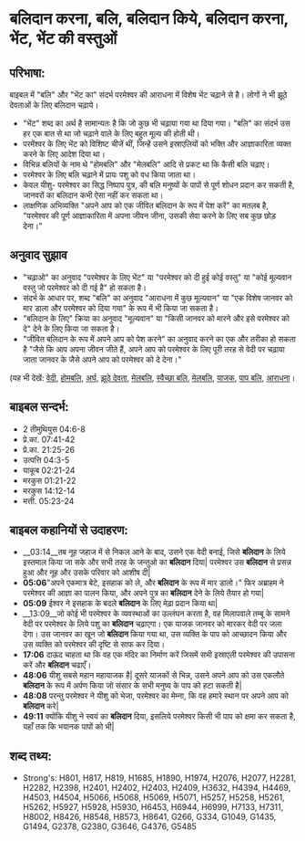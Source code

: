 # बलिदान करना, बलि, बलिदान किये, बलिदान करना, भेंट, भेंट की वस्तुओं #

## परिभाषा: ##

बाइबल में "बलि" और "भेंट का" संदर्भ परमेश्वर की आराधना में विशेष भेंट चढ़ाने से है। लोगों ने भी झूठे देवताओं के लिए बलिदान चढ़ाये।

* "भेंट" शब्द का अर्थ है सामान्यतः है कि जो कुछ भी चढ़ाया गया था दिया गया। "बलि" का संदर्भ उस हर एक बात से था जो चढ़ाने वाले के लिए बहुत मूल्य की होती थी।
* परमेंश्वर के लिए भेंट को विशिष्ट चीजें थीं, जिन्हें उसने इस्राएलियों को भक्ति और आज्ञाकारिता व्यक्त करने के लिए आदेश दिया था।
* विभिन्न बलियों के नाम थे "होमबलि" और "मेलबलि" आदि से प्रकट था कि कैसी बलि चढ़ाए।
* परमेश्वर के लिए बलि चढ़ाने में प्रायः पशु को वध किया जाता था।
* केवल यीशु- परमेश्वर का सिद्ध निष्पाप पुत्र, की बलि मनुष्यों के पापों से पूर्ण शोधन प्रदान कर सकती है, जानवरों का बलिदान कभी ऐसा नहीं कर सकता था।
* लाक्षणिक अभिव्यक्ति "अपने आप को एक जीवित बलिदान के रूप में पेश करें" का मतलब है, "परमेश्वर की पूर्ण आज्ञाकारिता में अपना जीवन जीना, उसकी सेवा करने के लिए सब कुछ छोड़ देना।"

## अनुवाद सुझाव ##

* "चढ़ाओ" का अनुवाद "परमेश्वर के लिए भेंट" या "परमेश्वर को दी हुई कोई वस्तु" या "कोई मूल्यवान वस्तु जो परमेश्वर को दी गई है" हो सकता है।
* संदर्भ के आधार पर, शब्द "बलि" का अनुवाद "आराधना  में कुछ मूल्यवान" या "एक विशेष जानवर को मार डाला और परमेश्वर को दिया गया" के रूप में भी किया जा सकता है।
* "बलिदान के लिए" क्रिया का अनुवाद "मूल्यवान" या "किसी जानवर को मारने और इसे परमेश्वर को दे" देने के लिए किया जा सकता है।
* "जीवित बलिदान के रूप में अपने आप को पेश करने" का अनुवाद करने का एक और तरीका हो सकता है "जैसे कि आप अपना जीवन जीते हैं, अपने आप को परमेश्वर के लिए पूरी तरह से वेदी पर चढ़ाया जाता जानवर के जैसे अपने आप को परमेश्वर को दे देना।"

(यह भी देखें: [वेदी](../altar.md), [होमबलि](../burntoffering.md), [अर्घ](../drinkoffering.md), [झूठे देवता](../falsegod.md), [मेलबलि](../fellowshipoffering.md), [स्वैच्छा बलि](../freewilloffering.md), [मेलबलि](../peaceoffering.md), [याजक](../priest.md), [पाप बलि](../sinoffering.md), [आराधना](../worship.md)।

## बाइबल सन्दर्भ: ##

* 2 तीमुथियुस 04:6-8
* प्रे.का. 07:41-42
* प्रे.का. 21:25-26
* उत्पत्ति 04:3-5
* याकूब 02:21-24
* मरकुस 01:21-22
* मरकुस 14:12-14
* मत्ती. 05:23-24

## बाइबल कहानियों से उदाहरण: ##

* __03:14__तब नूह जहाज में से निकल आने के बाद, उसने एक वेदी बनाई, जिसे __बलिदान__ के लिये इस्तमाल किया जा सके और सभी तरह के जन्तुओ का __बलिदान__ दिया| परमेश्वर उस __बलिदान__ से प्रसन्न हुआ और नूह और उसके परिवार को आशीष दी|  
* __05:06__"अपने एकमात्र बेटे, इसहाक को ले, और __बलिदान__ के रूप में मार डालो।" फिर अब्राहम ने परमेश्वर की आज्ञा का पालन किया, और अपने पुत्र का __बलिदान__ देने के लिये तैयार हो गया|  
* __05:09__ ईश्वर ने इसहाक के बदले __बलिदान__ के लिए मेढ़ा प्रदान किया था|
* __13:09__जो कोई भी परमेश्वर के व्यवस्थाओं का उल्लंघन करता है, वह मिलापवाले तम्बू के सामने वेदी पर परमेश्वर के लिये पशु का __बलिदान__ चढ़ाएगा।  एक याजक जानवर को मारकर वेदी पर जला देगा। उस जानवर का खून जो __बलिदान__ किया गया था, उस व्यक्ति के पाप को आच्छादन किया और उस व्यक्ति को परमेश्वर की दृष्टि से साफ कर दिया।
* __17:06__ दाऊद चाहता था कि वह एक मंदिर का निर्माण करें जिसमें सभी इस्राएली परमेश्वर की उपासना करें और __बलिदान__ चढाएँ।
* __48:06__ यीशु सबसे महान महायाजक है| दूसरे याजकों से भिन्न, उसने अपने आप को उस एकलौते __बलिदान__ के रूप में अर्पण किया जो संसार के सभी मनुष्य के पाप को हटा सकती है| 
* __48:08__ परन्तु परमेश्वर ने यीशु को भेजा, परमेश्वर का मेम्ना, कि वह हमारे स्थान पर अपने आप को __बलिदान__ करे|
* __49:11__ क्योंकि यीशु ने स्वयं का __बलिदान__ दिया, इसलिये परमेश्वर किसी भी पाप को क्षमा कर सकता है, यहाँ तक कि भयानक पापों को भी|

## शब्द तथ्य: ##

* Strong's: H801, H817, H819, H1685, H1890, H1974, H2076, H2077, H2281, H2282, H2398, H2401, H2402, H2403, H2409, H3632, H4394, H4469, H4503, H4504, H5066, H5068, H5069, H5071, H5257, H5258, H5261, H5262, H5927, H5928, H5930, H6453, H6944, H6999, H7133, H7311, H8002, H8426, H8548, H8573, H8641, G266, G334, G1049, G1435, G1494, G2378, G2380, G3646, G4376, G5485
